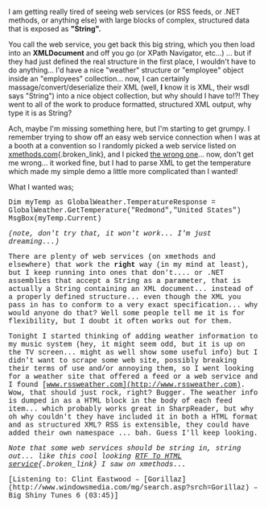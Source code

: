 I am getting really tired of seeing web services (or RSS feeds, or .NET methods, or anything else) with large blocks of complex, structured data that is exposed as **"String".**

You call the web service, you get back this big string, which you then load into an **XMLDocument** and off you go (or XPath Navigator, etc...) ... but if they had just defined the real structure in the first place, I wouldn't have to do anything... I'd have a nice "weather" structure or "employee" object inside an "employees" collection... now, I can certainly massage/convert/deserialize their XML (well, **I** know it is XML, their wsdl says "String") into a nice object collection, but why should I have to!?! They went to all of the work to produce formatted, structured XML output, why type it is as String?

Ach, maybe I'm missing something here, but I'm starting to get grumpy. I remember trying to show off an easy web service connection when I was at a booth at a convention so I randomly picked a web service listed on [xmethods.com](http://xmethods.com){.broken_link}, and I picked [the wrong one](http://www.webservicex.net/globalweather.asmx?WSDL)... now, don't get me wrong... it worked fine, but I had to parse XML to get the temperature which made my simple demo a little more complicated than I wanted!

What I wanted was;

<font face="'Courier New',Courier,monospace">Dim myTemp as GlobalWeather.TemperatureResponse = GlobalWeather.GetTemperature("Redmond","United States") MsgBox(myTemp.Current)

_(note, don't try that, it won't work... I'm just dreaming...)_

There are plenty of web services (on xmethods and elsewhere) that work the **right** way (in my mind at least), but I keep running into ones that don't.... or .NET assemblies that accept a String as a parameter, that is actually a String containing an XML document... instead of a properly defined structure... even though the XML you pass in has to conform to a very exact specification... why would anyone do that? Well some people tell me it is for flexibility, but I doubt it often works out for them.

Tonight I started thinking of adding weather information to my music system (hey, it might seem odd, but it is up on the TV screen... might as well show some useful info) but I didn't want to scrape some web site, possibly breaking their terms of use and/or annoying them, so I went looking for a weather site that offered a feed or a web service and I found [www.rssweather.com](http://www.rssweather.com). Wow, that should just rock, right? Bugger. The weather info is dumped in as a HTML block in the body of each feed item... which probably works great in SharpReader, but why oh why couldn't they have included it in both a HTML format and as structured XML? RSS is extensible, they could have added their own namespace ... bah. Guess I'll keep looking.

_Note that some web services should be string in, string out... like this cool looking [RTF To HTML service](http://www.infoaccelerator.net/rtf2html/){.broken_link} I saw on xmethods..._

<div class="media">
  [Listening to: Clint Eastwood &#8211; [Gorillaz](http://www.windowsmedia.com/mg/search.asp?srch=Gorillaz) &#8211; Big Shiny Tunes 6 (03:45)]
</div>